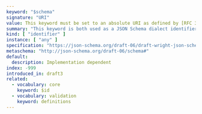 ```yaml
---
keyword: "$schema"
signature: "URI"
value: This keyword must be set to an absolute URI as defined by [RFC 3986](https://www.rfc-editor.org/info/rfc3986)
summary: "This keyword is both used as a JSON Schema dialect identifier and as a reference to a JSON Schema which describes the set of valid schemas written for this particular dialect."
kind: [ "identifier" ]
instance: [ "any" ]
specification: "https://json-schema.org/draft-06/draft-wright-json-schema-01#rfc.section.7"
metaschema: "http://json-schema.org/draft-06/schema#"
default:
  description: Implementation dependent
index: -999
introduced_in: draft3
related:
  - vocabulary: core
    keyword: $id
  - vocabulary: validation
    keyword: definitions
---
```

